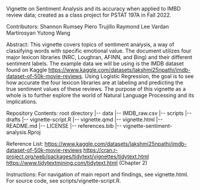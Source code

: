 Vignette on Sentiment Analysis and its accuracy when applied to IMBD review data; created as a class project for PSTAT 197A in Fall 2022.

Contributors:
Shannon Rumsey
Piero Trujillo
Raymond Lee
Vardan Martirosyan
Yutong Wang


Abstract:
This vignette covers topics of sentiment analysis, a way of classifying words with specific emotional value.  The document utilizes four major lexicon libraries (NRC, Loughran, AFINN, and Bing) and their different sentiment labels. The example data we will be using is the IMDB dataset found on Kaggle https://www.kaggle.com/datasets/lakshmi25npathi/imdb-dataset-of-50k-movie-reviews. Using Logistic Regression, the goal is to see how accurate the four lexicon libraries are at labeling and predicting the true sentiment values of these reviews. The purpose of this vignette as a whole is to further explore the world of Natural Language Processing and its implications.

Repository Contents:
root directory
|-- data
    |-- IMDB_raw.csv
|-- scripts
    |-- drafts
    |-- vignette-script.R
|-- vignette.qmd
|-- vignette.html
|-- README.md
|-- LICENSE
|-- references.bib
|-- vignette-sentiment-analysis.Rproj

Reference List:
https://www.kaggle.com/datasets/lakshmi25npathi/imdb-dataset-of-50k-movie-reviews
https://cran.r-project.org/web/packages/tidytext/vignettes/tidytext.html
https://www.tidytextmining.com/tidytext.html (Chapter 2)

Instructions: For navigation of main report and findings, see vignette.html. For source code, see scripts/vignette-script.R.